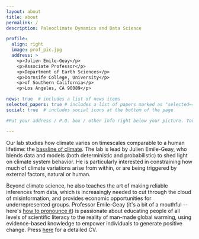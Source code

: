 ```yaml
---
layout: about
title: about
permalink: /
description: Paleoclimate Dynamics and Data Science

profile:
  align: right
  image: prof_pic.jpg
  address: >
    <p>Julien Emile-Geay</p>
    <p>Associate Professor</p>
    <p>Department of Earth Sciences</p>
    <p>Dornsife College, University</p>
    <p>of Southern California</p>
    <p>Los Angeles, CA 90089</p>

news: true  # includes a list of news items
selected_papers: true # includes a list of papers marked as "selected={true}"
social: true  # includes social icons at the bottom of the page

#Put your address / P.O. box / other info right below your picture. You can also disable any these elements by editing `profile` property of the YAML header of your `_pages/about.md`. Edit `_bibliography/papers.bib` and Jekyll will render your [publications page](/al-folio/publications/) automatically.

---
```



Our lab studies how climate varies on timescales comparable to a human lifetime: the [bassline of climate](https://forecastpod.org/2018/12/20/episode-50-julien-emile-geay/). The lab is lead by Julien Emile-Geay, who blends data and models (both deterministic and probabilistic) to shed light on climate system behavior. He is particularly interested in constraining how much of climate variations arise from within, or are being triggered by external factors, natural or human. 

Beyond climate science, he also teaches the art of making reliable inferences from data, which is increasingly needed to cut through the cloud of misinformation, and provides economic opportunities for underrepresented groups. Professor Emile-Geay (it's a bit of a mouthful -- here's [how to pronounce it](https://www.name-coach.com/julien-emile-geay)) is passionate about educating people of all levels of scientific literacy to the reality of man-made global warming, using evidence-based knowledge to empower individuals to generate positive change.  Press [here](../assets/pdf/JEG_USC_CV21.pdf) for a detailed CV.
